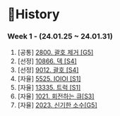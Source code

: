# 📜History

### Week 1 - (24.01.25 ~ 24.01.31)
1. [공통] [2800. 괄호 제거 [G5]](./Python/BOJ2800/README.md)
2. [선정] [10866. 덱 [S4]](./Python/BOJ1918/README.md)
3. [선정] [9012. 괄호 [S4]](./Python/BOJ26086/README.md)
4. [자율] [5525. IOIOI [S1]](./Python/BOJ17071/README.md)
5. [자율] [13335. 트럭 [S1]](./Python/BOJ1167/README.md)
6. [자율] [1021. 회전하는 큐[S3]](./Python/BOJ1167/README.md)
7. [자율] [2023. 신기한 소수[G5]](./Python/BOJ1167/README.md)